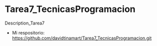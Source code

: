 # Tarea7_TecnicasProgramacion
Description_Tarea7

* Mi respositorio: https://github.com/davidtinamart/Tarea7_TecnicasProgramacion.git
